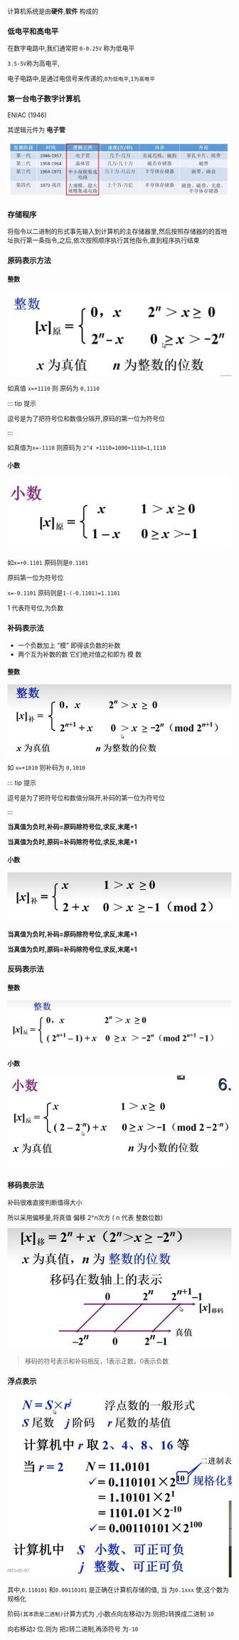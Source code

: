 计算机系统是由**硬件**,**软件** 构成的

### 低电平和高电平

在数字电路中,我们通常把 `0-0.25V` 称为低电平

`3.5-5V`称为高电平,

电子电路中,是通过电信号来传递的,`0为低电平`,`1为高电平`

### 第一台电子数字计算机 

ENIAC (1946) 

其逻辑元件为 **电子管**

![image-20220901222619084](计算机组成原理.assets/image-20220901222619084.png)

### 存储程序

将指令以二进制的形式事先输入到计算机的主存储器里,然后按照存储器的的首地址执行第一条指令,之后,依次按照顺序执行其他指令,直到程序执行结束

### 原码表示方法

#### 整数

![image-20220909131025731](计算机组成原理.assets/image-20220909131025731.png)

如真值 `x=+1110` 则 原码为 `0,1110`

:::  tip 提示

逗号是为了把符号位和数值分隔开,原码的第一位为符号位

:::

如真值为`x=-1110`  则原码为 `2^4 +1110=1000+1110=1,1110` 

#### 小数



![image-20220909132336213](计算机组成原理.assets/image-20220909132336213.png)

如`x=+0.1101`  原码则是`0.1101`

原码第一位为符号位

`x=-0.1101`  原码则是`1-(-0.1101)=1.1101` 

1 代表符号位,为负数

### 补码表示法

- 一个负数加上 “模” 即得该负数的补数 
- 两个互为补数的数 它们绝对值之和即为 模 数

#### 整数

![image-20220909161754219](计算机组成原理.assets/image-20220909161754219.png)

如 `x=+1010` 则补码为 `0,1010`

:::  tip 提示

逗号是为了把符号位和数值分隔开,补码的第一位为符号位

:::

**当真值为负时,补码=原码除符号位,求反,末尾+1**

**当真值为负时,原码=补码除符号位,求反,末尾+1**

#### 小数

![image-20220909211433161](计算机组成原理.assets/image-20220909211433161.png)

**当真值为负时,补码=原码除符号位,求反,末尾+1**

**当真值为负时,原码=补码除符号位,求反,末尾+1**

### 反码表示法

#### 整数

![image-20220909212047224](计算机组成原理.assets/image-20220909212047224.png)



#### 小数



![image-20220909214411996](计算机组成原理.assets/image-20220909214411996.png)

### 移码表示法

补码很难直接判断值得大小

所以采用偏移量,将真值 偏移 2^n次方 ( n 代表 整数位数)

![image-20220913095050877](计算机组成原理.assets/image-20220913095050877.png)



> 移码的符号表示和补码相反，1表示正数，0表示负数

### 浮点表示

<img src="计算机组成原理.assets/image-20220913214001249.png" alt="image-20220913214001249" style="zoom:80%;" />

其中,`0.110101` 和`0.00110101` 是正确在计算机存储的值, 当 为`0.1xxx` 使,这个数为规格化

阶码`(其本质是二进制)`计算方式为 ,小数点向左移动`2`为.则把`2`转换成二进制  `10`

向右移动`2` 位.则为 把`2`转二进制,再添符号 为`-10`


